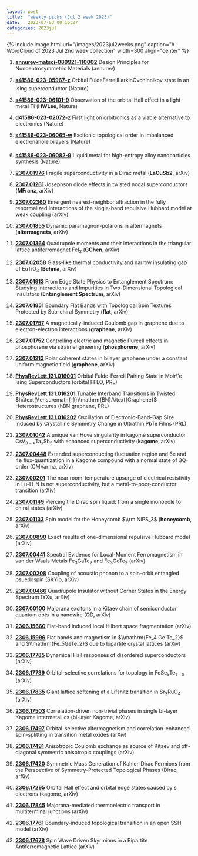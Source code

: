 ```yaml
---
layout: post
title:  "weekly picks (Jul 2 week 2023)"
date:   2023-07-03 00:16:27
categories: 2023jul
---
```



{% include image.html url="/images/2023jul2weeks.png" caption="A WordCloud of 2023 Jul 2nd week collection" width=300 align="center" %}





1. **[annurev-matsci-080921-110002](https://www.annualreviews.org/doi/abs/10.1146/annurev-matsci-080921-110002)** Design Principles for Noncentrosymmetric Materials (annurev)


1. **[s41586-023-05967-z](https://www.nature.com/articles/s41586-023-05967-z)** Orbital FuldeFerrellLarkinOvchinnikov state in an Ising superconductor (Nature)

1. **[s41586-023-06101-9](https://www.nature.com/articles/s41586-023-06101-9)** Observation of the orbital Hall effect in a light metal Ti (**HWLee**, Nature)


1. **[d41586-023-02072-z](https://www.nature.com/articles/d41586-023-02072-z)** First light on orbitronics as a viable alternative to electronics (Nature)




1. **[s41586-023-06065-w](https://www.nature.com/articles/s41586-023-06065-w)** Excitonic topological order in imbalanced electronâhole bilayers (Nature)

1. **[s41586-023-06082-9](https://www.nature.com/articles/s41586-023-06082-9)** Liquid metal for high-entropy alloy nanoparticles synthesis (Nature)






1. **[2307.01976](http://arxiv.org/abs/2307.01976)** Fragile superconductivity in a Dirac metal (**LaCuSb2**, arXiv)




1. **[2307.01261](http://arxiv.org/abs/2307.01261)** Josephson diode effects in twisted nodal superconductors (**MFranz**, arXiv)

1. **[2307.02360](http://arxiv.org/abs/2307.02360)** Emergent nearest-neighbor attraction in the fully renormalized interactions of the single-band repulsive Hubbard model at weak coupling (arXiv)

1. **[2307.01855](http://arxiv.org/abs/2307.01855)** Dynamic paramagnon-polarons in altermagnets (**altermagnets**, arXiv)

1. **[2307.01364](http://arxiv.org/abs/2307.01364)** Quadrupole moments and their interactions in the triangular lattice antiferromagnet FeI$_2$ (**GChen**, arXiv)

1. **[2307.02058](http://arxiv.org/abs/2307.02058)** Glass-like thermal conductivity and narrow insulating gap of EuTiO$_3$ (**Behnia**, arXiv)

1. **[2307.01913](http://arxiv.org/abs/2307.01913)** From Edge State Physics to Entanglement Spectrum: Studying Interactions and Impurities in Two-Dimensional Topological Insulators (**Entanglement Spectrum**, arXiv)

1. **[2307.01851](http://arxiv.org/abs/2307.01851)** Boundary Flat Bands with Topological Spin Textures Protected by Sub-chiral Symmetry (**flat**, arXiv)

1. **[2307.01757](http://arxiv.org/abs/2307.01757)** A magnetically-induced Coulomb gap in graphene due to electron-electron interactions (**graphene**, arXiv)

1. **[2307.01752](http://arxiv.org/abs/2307.01752)** Controlling electric and magnetic Purcell effects in phosphorene via strain engineering (**phosphorene**, arXiv)

1. **[2307.01213](http://arxiv.org/abs/2307.01213)** Polar coherent states in bilayer graphene under a constant uniform magnetic field (**graphene**, arXiv)

1. **[PhysRevLett.131.016001](https://link.aps.org/doi/10.1103/PhysRevLett.131.016001)** Orbital Fulde-Ferrell Pairing State in Moir\\'e Ising Superconductors (orbital FFLO, PRL)

1. **[PhysRevLett.131.016201](https://link.aps.org/doi/10.1103/PhysRevLett.131.016201)** Tunable Interband Transitions in Twisted $h\\text{\\ensuremath{-}}\\mathrm{BN}/\\text{Graphene}$ Heterostructures (hBN graphene, PRL)

1. **[PhysRevLett.131.016202](https://link.aps.org/doi/10.1103/PhysRevLett.131.016202)** Oscillation of Electronic-Band-Gap Size Induced by Crystalline Symmetry Change in Ultrathin PbTe Films (PRL)








1. **[2307.01042](http://arxiv.org/abs/2307.01042)** A unique van Hove singularity in kagome superconductor CsV$_{3-x}$Ta$_x$Sb$_5$ with enhanced superconductivity (**kagome**, arXiv)

1. **[2307.00448](http://arxiv.org/abs/2307.00448)** Extended superconducting fluctuation region and 6e and 4e flux-quantization in a Kagome compound with a normal state of 3Q-order (CMVarma, arXiv)

1. **[2307.00201](http://arxiv.org/abs/2307.00201)** The near room-temperature upsurge of electrical resistivity in Lu-H-N is not superconductivity, but a metal-to-poor-conductor transition (arXiv)

1. **[2307.01149](http://arxiv.org/abs/2307.01149)** Piercing the Dirac spin liquid: from a single monopole to chiral states (arXiv)

1. **[2307.01133](http://arxiv.org/abs/2307.01133)** Spin model for the Honeycomb $\\rm NiPS_3$ (**honeycomb**, arXiv)

1. **[2307.00890](http://arxiv.org/abs/2307.00890)** Exact results of one-dimensional repulsive Hubbard model (arXiv)

1. **[2307.00441](http://arxiv.org/abs/2307.00441)** Spectral Evidence for Local-Moment Ferromagnetism in van der Waals Metals Fe$_3$GaTe$_2$ and Fe$_3$GeTe$_2$ (arXiv)

1. **[2307.00208](http://arxiv.org/abs/2307.00208)** Coupling of acoustic phonon to a spin-orbit entangled psuedospin (SKYip, arXiv)

1. **[2307.00486](http://arxiv.org/abs/2307.00486)** Quadrupole Insulator without Corner States in the Energy Spectrum (YXu, arXiv)

1. **[2307.00100](http://arxiv.org/abs/2307.00100)** Majorana excitons in a Kitaev chain of semiconductor quantum dots in a nanowire (QD, arXiv)





1. **[2306.15660](http://arxiv.org/abs/2306.15660)** Flat-band induced local Hilbert space fragmentation (arXiv)



1. **[2306.15996](http://arxiv.org/abs/2306.15996)** Flat bands and magnetism in $\\mathrm{Fe_4 Ge Te_2}$ and $\\mathrm{Fe_5GeTe_2}$ due to bipartite crystal lattices (arXiv)





1. **[2306.17785](http://arxiv.org/abs/2306.17785)** Dynamical Hall responses of disordered superconductors (arXiv)

1. **[2306.17739](http://arxiv.org/abs/2306.17739)** Orbital-selective correlations for topology in FeSe$_{x}$Te$_{1-x}$ (arXiv)

1. **[2306.17835](http://arxiv.org/abs/2306.17835)** Giant lattice softening at a Lifshitz transition in Sr$_{2}$RuO$_{4}$ (arXiv)

1. **[2306.17503](http://arxiv.org/abs/2306.17503)** Correlation-driven non-trivial phases in single bi-layer Kagome intermetallics (bi-layer Kagome, arXiv)

1. **[2306.17497](http://arxiv.org/abs/2306.17497)** Orbital-selective altermagnetism and correlation-enhanced spin-splitting in transition metal oxides (arXiv)

1. **[2306.17491](http://arxiv.org/abs/2306.17491)** Anisotropic Coulomb exchange as source of Kitaev and off-diagonal symmetric anisotropic couplings (arXiv)

1. **[2306.17420](http://arxiv.org/abs/2306.17420)** Symmetric Mass Generation of Kahler-Dirac Fermions from the Perspective of Symmetry-Protected Topological Phases (Dirac, arXiv)

1. **[2306.17295](http://arxiv.org/abs/2306.17295)** Orbital Hall effect and orbital edge states caused by s electrons (kagome, arXiv)

1. **[2306.17845](http://arxiv.org/abs/2306.17845)** Majorana-mediated thermoelectric transport in multiterminal junctions (arXiv)

1. **[2306.17761](http://arxiv.org/abs/2306.17761)** Boundary-induced topological transition in an open SSH model (arXiv)

1. **[2306.17678](http://arxiv.org/abs/2306.17678)** Spin Wave Driven Skyrmions in a Bipartite Antiferromagnetic Lattice (arXiv)




